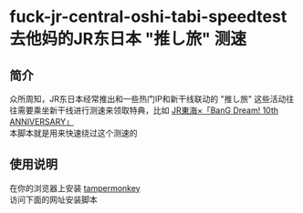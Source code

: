 # fuck-jr-central-oshi-tabi-speedtest 去他妈的JR东日本 "推し旅" 测速
## 简介
众所周知，JR东日本经常推出和一些热门IP和新干线联动的 "推し旅"
这些活动往往需要乘坐新干线进行测速来领取特典，比如 [JR東海×「BanG Dream! 10th ANNIVERSARY」](https://recommend.jr-central.co.jp/oshi-tabi/bang-dream-10th/)  
本脚本就是用来快速绕过这个测速的
## 使用说明
在你的浏览器上安装 [tampermonkey](https://www.tampermonkey.net/)  
访问下面的网址安装脚本 

